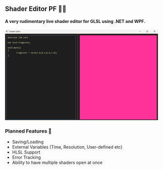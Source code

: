 ## Shader Editor PF 🎨🎨
#### A very rudimentary live shader editor for GLSL using .NET and WPF.
![alt text](https://github.com/Onixx241/ShaderEditorPf/blob/main/src/screenshots/Screenshot.png "pic1")

### Planned Features 👀
- Saving/Loading
- External Variables (Time, Resolution, User-defined etc)
- HLSL Support
- Error Tracking
- Ability to have multiple shaders open at once 
